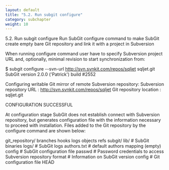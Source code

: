 ```yaml
---
layout: default
title: "5.2. Run subgit configure"
category: subchapter
weight: 10
---
```

5.2. Run subgit configure
Run SubGit configure command to make SubGit create empty bare Git repository and link it with a project in Subversion

When running configure command user have to specify Subversion project URL and, optionally, minimal revision to start synchronization from:

$ subgit configure --svn-url http://svn.svnkit.com/repos/sqljet sqljet.git
SubGit version 2.0.0 ('Patrick') build #2552

Configuring writable Git mirror of remote Subversion repository:
Subversion repository URL : http://svn.svnkit.com/repos/sqljet
Git repository location   : sqljet.git

CONFIGURATION SUCCESSFUL

At configuration stage SubGit does not establish connect with Subversion repository, but generates configuration file with the information necessary to proceed with installation. Files added to the Git repository by the configure command are shown below:

git_repository/
branches
hooks
logs
objects
refs
subgit/
lib/          # SubGit binaries
logs/         # SubGit logs
authors.txt   # default authors mapping (empty)
config        # SubGit configuration file
passwd        # Password credentials to access Subversion repository
format        # Information on SubGit version
config            # Git configuration file
HEAD